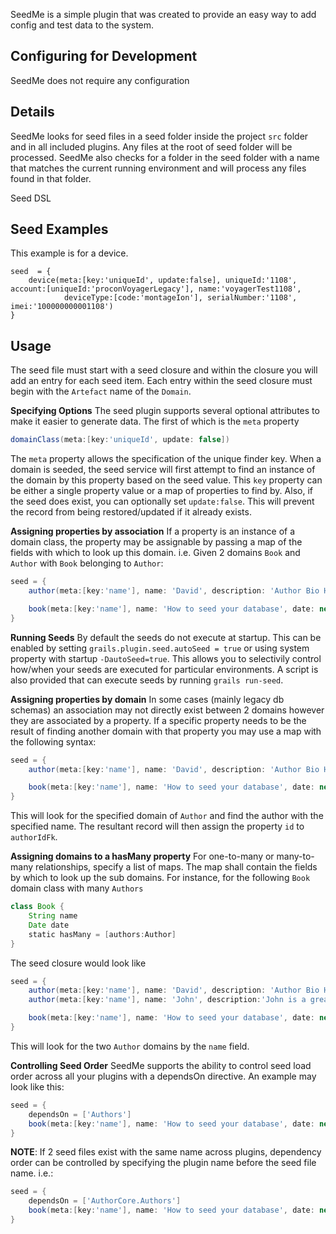 SeedMe is a simple plugin that was created to provide an easy way to add config and test data to the system.

Configuring for Development
---------------------------
SeedMe does not require any configuration

Details
---------------------------
SeedMe looks for seed files in a seed folder inside the project `src` folder and in all included plugins.  Any files at the root of seed folder will be processed.
SeedMe also checks for a folder in the seed folder with a name that matches the current running environment and will process any files found in that folder.

Seed DSL

Seed Examples
---------------------------
This example is for a device.
```
seed  = {
	device(meta:[key:'uniqueId', update:false], uniqueId:'1108', account:[uniqueId:'proconVoyagerLegacy'], name:'voyagerTest1108',
			deviceType:[code:'montageIon'], serialNumber:'1108', imei:'100000000001108')
}

```

Usage
----
The seed file must start with a seed closure and within the closure you will add an entry for each seed item. Each entry within the seed closure must begin with the `Artefact` name of the `Domain`.

**Specifying Options**
The seed plugin supports several optional attributes to make it easier to generate data. The first of which is the `meta` property

```groovy
domainClass(meta:[key:'uniqueId', update: false])
```

The `meta` property allows the specification of the unique finder key. When a domain is seeded, the seed service will first attempt to find an instance of the domain by this property based on the seed value. This `key` property can be either a single property value or a map of properties to find by. Also, if the seed does exist, you can optionally set `update:false`. This will prevent the record from being restored/updated if it already exists.

**Assigning properties by association**
If a property is an instance of a domain class, the property may be assignable by passing a map of the fields with which to look up this domain. i.e. Given 2 domains `Book` and `Author` with `Book` belonging to `Author`:

```groovy
seed = {
	author(meta:[key:'name'], name: 'David', description: 'Author Bio Here')

	book(meta:[key:'name'], name: 'How to seed your database', date: new Date(), author: [name: 'David'])
}
```

**Running Seeds**
By default the seeds do not execute at startup. This can be enabled by setting `grails.plugin.seed.autoSeed = true` or using system property with startup `-DautoSeed=true`. This allows you to selectivily control how/when your seeds are executed for particular environments. A script is also provided that can execute seeds by running `grails run-seed`.


**Assigning properties by domain**
In some cases (mainly legacy db schemas) an association may not directly exist between 2 domains however they are associated by a property. If a specific property needs to be the result of finding another domain with that property you may use a map with the following syntax:

```groovy
seed = {
	author(meta:[key:'name'], name: 'David', description: 'Author Bio Here')

	book(meta:[key:'name'], name: 'How to seed your database', date: new Date(), authorIdFk: [domainClass: 'author', meta: [property:'id'], name: 'David'])
}
```
This will look for the specified domain of `Author` and find the author with the specified name. The resultant record will then assign the property `id` to `authorIdFk`.


**Assigning domains to a hasMany property**
For one-to-many or many-to-many relationships, specify a list of maps. The map shall contain the fields by which to look up the sub domains.  For instance, for the following `Book` domain class with many `Authors`

```groovy
class Book {
	String name
	Date date
	static hasMany = [authors:Author]
}
```

The seed closure would look like

```groovy
seed = {
	author(meta:[key:'name'], name: 'David', description: 'Author Bio Here')
	author(meta:[key:'name'], name: 'John', description:'John is a great author')

	book(meta:[key:'name'], name: 'How to seed your database', date: new Date(), authors: [[name: 'David'], [name: 'John']])
}
```

This will look for the two `Author` domains by the `name` field.

**Controlling Seed Order**
SeedMe supports the ability to control seed load order across all your plugins with a dependsOn directive. An example may look like this:

```groovy
seed = {
	dependsOn = ['Authors']
	book(meta:[key:'name'], name: 'How to seed your database', date: new Date(), authors: [[name: 'David'], [name: 'John']])
}
```

**NOTE**: If 2 seed files exist with the same name across plugins, dependency order can be controlled by specifying the plugin name before the seed file name. i.e.:

```groovy
seed = {
	dependsOn = ['AuthorCore.Authors']
	book(meta:[key:'name'], name: 'How to seed your database', date: new Date(), authors: [[name: 'David'], [name: 'John']])
}
```

